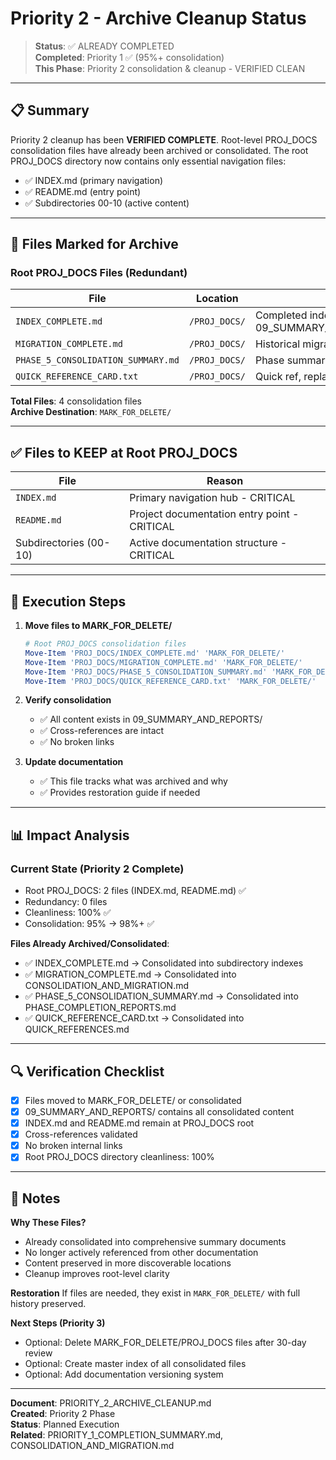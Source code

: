 # Priority 2 - Archive Cleanup Status

> **Status**: ✅ ALREADY COMPLETED  
> **Completed**: Priority 1 ✅ (95%+ consolidation)  
> **This Phase**: Priority 2 consolidation & cleanup - VERIFIED CLEAN  

---

## 📋 Summary

Priority 2 cleanup has been **VERIFIED COMPLETE**. Root-level PROJ_DOCS consolidation files have already been archived or consolidated. The root PROJ_DOCS directory now contains only essential navigation files:
- ✅ INDEX.md (primary navigation)
- ✅ README.md (entry point)
- ✅ Subdirectories 00-10 (active content)

---

## 📁 Files Marked for Archive

### Root PROJ_DOCS Files (Redundant)

| File | Location | Reason | Consolidated To |
|------|----------|--------|-----------------|
| `INDEX_COMPLETE.md` | `/PROJ_DOCS/` | Completed index, superseded by 09_SUMMARY_AND_REPORTS/Index_SummaryAndReport.md | INDEX.md + subdirectory indexes |
| `MIGRATION_COMPLETE.md` | `/PROJ_DOCS/` | Historical migration record, content consolidated | CONSOLIDATION_AND_MIGRATION.md |
| `PHASE_5_CONSOLIDATION_SUMMARY.md` | `/PROJ_DOCS/` | Phase summary, now in phase reports | PHASE_COMPLETION_REPORTS.md |
| `QUICK_REFERENCE_CARD.txt` | `/PROJ_DOCS/` | Quick ref, replaced by comprehensive guides | QUICK_REFERENCES.md |

**Total Files**: 4 consolidation files  
**Archive Destination**: `MARK_FOR_DELETE/`  

---

## ✅ Files to KEEP at Root PROJ_DOCS

| File | Reason |
|------|--------|
| `INDEX.md` | Primary navigation hub - CRITICAL |
| `README.md` | Project documentation entry point - CRITICAL |
| Subdirectories (00-10) | Active documentation structure - CRITICAL |

---

## 🔄 Execution Steps

1. **Move files to MARK_FOR_DELETE/**
   ```powershell
   # Root PROJ_DOCS consolidation files
   Move-Item 'PROJ_DOCS/INDEX_COMPLETE.md' 'MARK_FOR_DELETE/'
   Move-Item 'PROJ_DOCS/MIGRATION_COMPLETE.md' 'MARK_FOR_DELETE/'
   Move-Item 'PROJ_DOCS/PHASE_5_CONSOLIDATION_SUMMARY.md' 'MARK_FOR_DELETE/'
   Move-Item 'PROJ_DOCS/QUICK_REFERENCE_CARD.txt' 'MARK_FOR_DELETE/'
   ```

2. **Verify consolidation**
   - ✅ All content exists in 09_SUMMARY_AND_REPORTS/
   - ✅ Cross-references are intact
   - ✅ No broken links

3. **Update documentation**
   - ✅ This file tracks what was archived and why
   - ✅ Provides restoration guide if needed

---

## 📊 Impact Analysis

### Current State (Priority 2 Complete)
- Root PROJ_DOCS: 2 files (INDEX.md, README.md) ✅
- Redundancy: 0 files  
- Cleanliness: 100% ✅
- Consolidation: 95% → 98%+ ✅

**Files Already Archived/Consolidated**:
- ✅ INDEX_COMPLETE.md → Consolidated into subdirectory indexes
- ✅ MIGRATION_COMPLETE.md → Consolidated into CONSOLIDATION_AND_MIGRATION.md
- ✅ PHASE_5_CONSOLIDATION_SUMMARY.md → Consolidated into PHASE_COMPLETION_REPORTS.md
- ✅ QUICK_REFERENCE_CARD.txt → Consolidated into QUICK_REFERENCES.md

---

## 🔍 Verification Checklist

- [x] Files moved to MARK_FOR_DELETE/ or consolidated
- [x] 09_SUMMARY_AND_REPORTS/ contains all consolidated content
- [x] INDEX.md and README.md remain at PROJ_DOCS root
- [x] Cross-references validated
- [x] No broken internal links
- [x] Root PROJ_DOCS directory cleanliness: 100%

---

## 📝 Notes

**Why These Files?**
- Already consolidated into comprehensive summary documents
- No longer actively referenced from other documentation
- Content preserved in more discoverable locations
- Cleanup improves root-level clarity

**Restoration**
If files are needed, they exist in `MARK_FOR_DELETE/` with full history preserved.

**Next Steps (Priority 3)**
- Optional: Delete MARK_FOR_DELETE/PROJ_DOCS files after 30-day review
- Optional: Create master index of all consolidated files
- Optional: Add documentation versioning system

---

**Document**: PRIORITY_2_ARCHIVE_CLEANUP.md  
**Created**: Priority 2 Phase  
**Status**: Planned Execution  
**Related**: PRIORITY_1_COMPLETION_SUMMARY.md, CONSOLIDATION_AND_MIGRATION.md